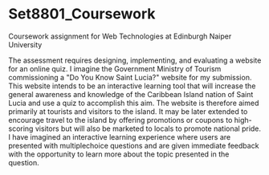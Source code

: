 # Set8801_Coursework
Coursework assignment for Web Technologies at Edinburgh Naiper University

The assessment requires designing, implementing, and evaluating a website for an online 
quiz. I imagine the Government Ministry of Tourism commissioning a "Do You Know Saint
Lucia?" website for my submission. This website intends to be an interactive learning tool
that will increase the general awareness and knowledge of the Caribbean Island nation of
Saint Lucia and use a quiz to accomplish this aim. The website is therefore aimed primarily
at tourists and visitors to the island. It may be later extended to encourage travel to the
island by offering promotions or coupons to high-scoring visitors but will also be marketed
to locals to promote national pride.  
I have imagined an interactive learning experience where users are presented with multiplechoice
questions and are given immediate feedback with the opportunity to learn more about the topic presented in the question.



